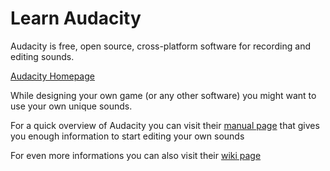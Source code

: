Learn Audacity
==============

Audacity is free, open source, cross-platform software for recording and editing sounds.

[Audacity Homepage](http://audacity.sourceforge.net/)

While designing your own game (or any other software) you might want to use your own unique sounds.

For a quick overview of Audacity you can visit their [manual page](http://audacity.sourceforge.net/manual-1.2/index.html) that gives you enough information to start editing your own sounds

For even more informations you can also visit their [wiki page](http://wiki.audacityteam.org/wiki/Audacity_Wiki_Home_Page)
